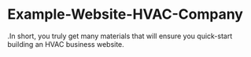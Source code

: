 # Example-Website-HVAC-Company
.In short, you truly get many materials that will ensure you quick-start building an HVAC business website.
